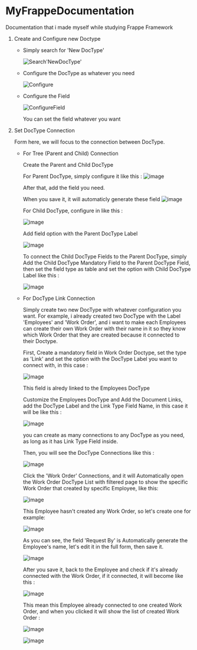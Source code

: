 # MyFrappeDocumentation
Documentation that i made myself while studying Frappe Framework

1. Create and Configure new Doctype
   - Simply search for 'New DocType'
    
     ![Search'NewDocType'](https://github.com/MRaynardAlif/MyFrappeDocumentation/assets/86415726/f6efbeb7-4e2a-4b2f-8190-00b77c6809a0)

   - Configure the DocType as whatever you need
    
     ![Configure](https://github.com/MRaynardAlif/MyFrappeDocumentation/assets/86415726/0f54ea48-2981-4f18-afba-a47f27bc6b33)

   - Configure the Field
    
     ![ConfigureField](https://github.com/MRaynardAlif/MyFrappeDocumentation/assets/86415726/2bebda34-38fe-437e-a69e-f376aaf34abc)

     You can set the field whatever you want

  2. Set DocType Connection
     
     Form here, we will focus to the connection between DocType.
     - For Tree (Parent and Child) Connection

       Create the Parent and Child DocType

       For Parent DocType, simply configure it like this :
       ![image](https://github.com/MRaynardAlif/MyFrappeDocumentation/assets/86415726/c7a2befc-f4c1-4662-9663-47c26600c785)

       After that, add the field you need.
       
       When you save it, it will automaticly generate these field
       ![image](https://github.com/MRaynardAlif/MyFrappeDocumentation/assets/86415726/7e63be8a-b94d-465d-9638-8885f812c6ef)

       For Child DocType, configure in like this :
       
       ![image](https://github.com/MRaynardAlif/MyFrappeDocumentation/assets/86415726/9c2c8e4b-9009-4ccd-b2c1-cfe256304541)

       Add field option with the Parent DocType Label
       
       ![image](https://github.com/MRaynardAlif/MyFrappeDocumentation/assets/86415726/a0c087fd-0f5d-459b-99cf-fce38cae5b3a)

       To connect the Child DocType Fields to the Parent DocType, simply Add the Child DocType Mandatory Field to the Parent DocType Field, then set the field type        as table and set the option with Child DocType Label like this :

       ![image](https://github.com/MRaynardAlif/MyFrappeDocumentation/assets/86415726/de0c6f91-4d46-4085-ae14-d17796fefa79)

     - For DocType Link Connection

       Simply create two new DocType with whatever configuration you want. For example, i already created two DocType with the Label 'Employees' and 'Work Order',         and i want to make each Employees can create their own Work Order with their name in it so they know which Work Order that they are created because it              connected to their Doctype.

       First, Create a mandatory field in Work Order Doctype, set the type as 'Link' and set the option with the DocType Label you want to connect with, in this           case :
    
       ![image](https://github.com/MRaynardAlif/MyFrappeDocumentation/assets/86415726/37ff5559-328c-4bcf-8825-59979a780365)

       This field is alredy linked to the Employees DocType
     
       Customize the Employees DocType and Add the Document Links, add the DocType Label and the Link Type Field Name, in this case it will be like this :

       ![image](https://github.com/MRaynardAlif/MyFrappeDocumentation/assets/86415726/cd618e89-aa54-44d5-94f7-e1dc4c7e7260)

       you can create as many connections to any DocType as you need, as long as it has Link Type Field inside. 

       Then, you will see the DocType Connections like this :

       ![image](https://github.com/MRaynardAlif/MyFrappeDocumentation/assets/86415726/8f7ab9c3-ee32-4c46-b381-12414f6d35c4)

       Click the 'Work Order' Connections, and it will Automatically open the Work Order DocType List with filtered page to show the specific Work Order that              created by specific Employee, like this:

       ![image](https://github.com/MRaynardAlif/MyFrappeDocumentation/assets/86415726/89163c1e-1fa1-4dab-a836-4ee26661b8e1)

       This Employee hasn't created any Work Order, so let's create one for example:

       ![image](https://github.com/MRaynardAlif/MyFrappeDocumentation/assets/86415726/82b02581-aed9-4230-b152-53c0f9ec1771)

       As you can see, the field 'Request By' is Automatically generate the Employee's name, let's edit it in the full form, then save it.
       
       ![image](https://github.com/MRaynardAlif/MyFrappeDocumentation/assets/86415726/d8d41009-56cb-4ce6-93d1-58449cf18dfa)

       After you save it, back to the Employee and check if it's already connected with the Work Order, if it connected, it will become like this :

       ![image](https://github.com/MRaynardAlif/MyFrappeDocumentation/assets/86415726/b6432a98-9a31-40d7-a9c5-38c84647fbcc)

       This mean this Employee already connected to one created Work Order, and when you clicked it will show the list of created Work Order :
    
       ![image](https://github.com/MRaynardAlif/MyFrappeDocumentation/assets/86415726/c51b0fdd-e825-4828-9b5b-6e8ff1b4a918)
 
     
       ![image](https://github.com/MRaynardAlif/MyFrappeDocumentation/assets/86415726/99ba80e9-a10b-4ca9-8318-3a95453891b3)

       
